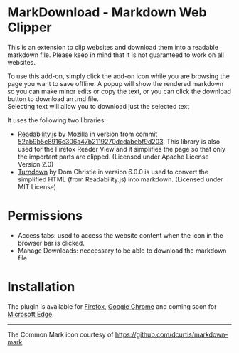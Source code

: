 # MarkDownload - Markdown Web Clipper

This is an extension to clip websites and download them into a readable markdown file. Please keep in mind that it is not guaranteed to work on all websites.

To use this add-on, simply click the add-on icon while you are browsing the page you want to save offline. A popup will show the rendered markdown so you can make minor edits or copy the text, or you can click the download button to download an .md file.  
Selecting text will allow you to download just the selected text

It uses the following two libraries:
- [Readability.js](https://github.com/mozilla/readability) by Mozilla in version from commit [52ab9b5c8916c306a47b2119270dcdabebf9d203](https://github.com/mozilla/readability/commit/52ab9b5c8916c306a47b2119270dcdabebf9d203#diff-06d8d22df421dacde90a2268083424ab). This library is also used for the Firefox Reader View and it simplifies the page so that only the important parts are clipped. (Licensed under Apache License Version 2.0)
- [Turndown](https://github.com/domchristie/turndown) by Dom Christie in version 6.0.0 is used to convert the simplified HTML (from Readability.js) into markdown. (Licensed under MIT License)

# Permissions
- Access tabs: used to access the website content when the icon in the browser bar is clicked.
- Manage Downloads: neccessary to be able to download the markdown file.

# Installation
The plugin is available for [Firefox](https://addons.mozilla.org/en-GB/firefox/addon/markdownload/), [Google Chrome](https://chrome.google.com/webstore/detail/markdownload-markdown-web/pcmpcfapbekmbjjkdalcgopdkipoggdi) and coming soon for [Microsoft Edge](https://microsoftedge.microsoft.com/addons/detail/hajanaajapkhaabfcofdjgjnlgkdkknm).

--- 
The Common Mark icon courtesy of https://github.com/dcurtis/markdown-mark
